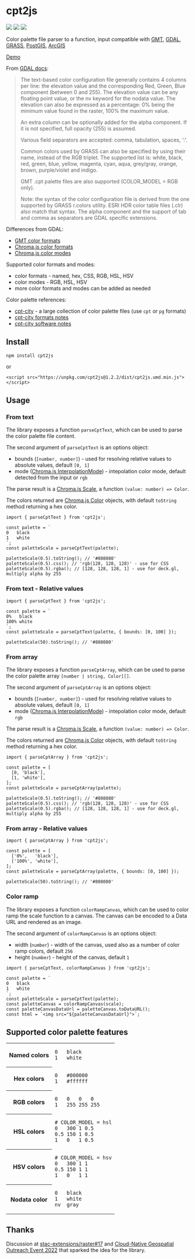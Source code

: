 # cpt2js

[![](https://img.shields.io/npm/dm/cpt2js)](https://www.npmjs.com/package/cpt2js)
[![](https://img.shields.io/david/weatherlayers/cpt2js)](https://www.npmjs.com/package/cpt2js)
[![](https://img.shields.io/bundlephobia/min/cpt2js)](https://www.npmjs.com/package/cpt2js)

Color palette file parser to a function, input compatible with [GMT](https://docs.generic-mapping-tools.org/latest/cookbook/features.html#color-palette-tables), [GDAL](https://gdal.org/programs/gdaldem.html#color-relief), [GRASS](https://grass.osgeo.org/grass80/manuals/r.colors.html), [PostGIS](http://postgis.net/docs/RT_ST_ColorMap.html), [ArcGIS](https://desktop.arcgis.com/en/arcmap/latest/manage-data/raster-and-images/creating-a-color-map-clr-file.htm)

[Demo](https://weatherlayers.github.io/cpt2js/)

From [GDAL docs](https://gdal.org/programs/gdaldem.html#color-relief):

> The text-based color configuration file generally contains 4 columns per line: the elevation value and the corresponding Red, Green, Blue component (between 0 and 255). The elevation value can be any floating point value, or the nv keyword for the nodata value. The elevation can also be expressed as a percentage: 0% being the minimum value found in the raster, 100% the maximum value.
>
> An extra column can be optionally added for the alpha component. If it is not specified, full opacity (255) is assumed.
>
> Various field separators are accepted: comma, tabulation, spaces, ‘:’.
>
> Common colors used by GRASS can also be specified by using their name, instead of the RGB triplet. The supported list is: white, black, red, green, blue, yellow, magenta, cyan, aqua, grey/gray, orange, brown, purple/violet and indigo.
>
> GMT .cpt palette files are also supported (COLOR_MODEL = RGB only).
>
> Note: the syntax of the color configuration file is derived from the one supported by GRASS r.colors utility. ESRI HDR color table files (.clr) also match that syntax. The alpha component and the support of tab and comma as separators are GDAL specific extensions.

Differences from GDAL:

- [GMT color formats](https://docs.generic-mapping-tools.org/latest/gmtcolors.html)
- [Chroma.js color formats](https://vis4.net/chromajs/#chroma)
- [Chroma.js color modes](https://vis4.net/chromajs/#scale-mode)

Supported color formats and modes:

- color formats - named, hex, CSS, RGB, HSL, HSV
- color modes - RGB, HSL, HSV
- more color formats and modes can be added as needed

Color palette references:

- [cpt-city](http://soliton.vm.bytemark.co.uk/pub/cpt-city/) - a large collection of color palette files (use `cpt` or `pg` formats)
- [cpt-city formats notes](http://soliton.vm.bytemark.co.uk/pub/cpt-city/notes/formats.html)
- [cpt-city software notes](http://soliton.vm.bytemark.co.uk/pub/cpt-city/notes/software.html)

## Install

```
npm install cpt2js
```

or

```
<script src="https://unpkg.com/cpt2js@1.2.2/dist/cpt2js.umd.min.js"></script>
```

## Usage

### From text

The library exposes a function `parseCptText`, which can be used to parse the color palette file content.

The second argument of `parseCptText` is an options object:

- bounds (`[number, number]`) - used for resolving relative values to absolute values, default `[0, 1]`
- mode ([Chroma.js InterpolationMode](https://vis4.net/chromajs/#scale-mode)) - intepolation color mode, default detected from the input or `rgb`

The parse result is a [Chroma.js Scale](https://vis4.net/chromajs/#chroma-scale), a function `(value: number) => Color`.

The colors returned are [Chroma.js Color](https://vis4.net/chromajs/#color) objects, with default `toString` method returning a hex color.

```
import { parseCptText } from 'cpt2js';

const palette = `
0   black
1   white
`;
const paletteScale = parseCptText(palette);

paletteScale(0.5).toString(); // '#808080'
paletteScale(0.5).css(); // 'rgb(128, 128, 128)' - use for CSS
paletteScale(0.5).rgba(); // [128, 128, 128, 1] - use for deck.gl, multiply alpha by 255
```

### From text - Relative values

```
import { parseCptText } from 'cpt2js';

const palette = `
0%   black
100% white
`;
const paletteScale = parseCptText(palette, { bounds: [0, 100] });

paletteScale(50).toString(); // '#808080'
```

### From array

The library exposes a function `parseCptArray`, which can be used to parse the color palette array `[number | string, Color][]`.

The second argument of `parseCptArray` is an options object:

- bounds (`[number, number]`) - used for resolving relative values to absolute values, default `[0, 1]`
- mode ([Chroma.js InterpolationMode](https://vis4.net/chromajs/#scale-mode)) - intepolation color mode, default `rgb`

The parse result is a [Chroma.js Scale](https://vis4.net/chromajs/#chroma-scale), a function `(value: number) => Color`.

The colors returned are [Chroma.js Color](https://vis4.net/chromajs/#color) objects, with default `toString` method returning a hex color.

```
import { parseCptArray } from 'cpt2js';

const palette = [
  [0, 'black'],
  [1, 'white'],
];
const paletteScale = parseCptArray(palette);

paletteScale(0.5).toString(); // '#808080'
paletteScale(0.5).css(); // 'rgb(128, 128, 128)' - use for CSS
paletteScale(0.5).rgba(); // [128, 128, 128, 1] - use for deck.gl, multiply alpha by 255
```

### From array - Relative values

```
import { parseCptArray } from 'cpt2js';

const palette = [
  ['0%',   'black'],
  ['100%', 'white'],
];
const paletteScale = parseCptArray(palette, { bounds: [0, 100] });

paletteScale(50).toString(); // '#808080'
```

### Color ramp

The library exposes a function `colorRampCanvas`, which can be used to color ramp the scale function to a canvas. The canvas can be encoded to a Data URL and rendered as an image.

The second argument of `colorRampCanvas` is an options object:

- width (`number`) - width of the canvas, used also as a number of color ramp colors, default `256`
- height (`number`) - height of the canvas, default `1`

```
import { parseCptText, colorRampCanvas } from 'cpt2js';

const palette = `
0   black
1   white
`;
const paletteScale = parseCptText(palette);
const paletteCanvas = colorRampCanvas(scale);
const paletteCanvasDataUrl = paletteCanvas.toDataURL();
const html = `<img src="${paletteCanvasDataUrl}">`;
```

## Supported color palette features

<table>

<tr>
<th>
Named colors
</th>
<td>

```
0   black
1   white
```

</td>
</tr>

<tr>
<th>
Hex colors
</th>
<td>

```
0   #000000
1   #ffffff
```

</td>
</tr>

<tr>
<th>
RGB colors
</th>
<td>

```
0   0   0   0
1   255 255 255
```

</td>
</tr>

<tr>
<th>
HSL colors
</th>
<td>

```
# COLOR_MODEL = hsl
0   300 1 0.5
0.5 150 1 0.5
1   0   1 0.5
```

</td>
</tr>

<tr>
<th>
HSV colors
</th>
<td>

```
# COLOR_MODEL = hsv
0   300 1 1
0.5 150 1 1
1   0   1 1
```

</td>
</tr>

<tr>
<th>
Nodata color
</th>
<td>

```
0   black
1   white
nv  gray
```

</td>
</tr>

</table>

## Thanks

Discussion at [stac-extensions/raster#17](https://github.com/stac-extensions/raster/issues/17) and [Cloud-Native Geospatial Outreach Event 2022](https://www.ogc.org/ogcevents/cloud-native-geospatial-outreach-event) that sparked the idea for the library.